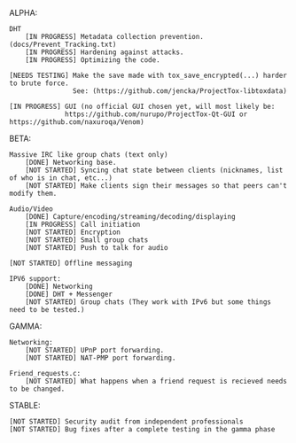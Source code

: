 ALPHA:

    DHT
        [IN PROGRESS] Metadata collection prevention. (docs/Prevent_Tracking.txt)
        [IN PROGRESS] Hardening against attacks.
        [IN PROGRESS] Optimizing the code.

    [NEEDS TESTING] Make the save made with tox_save_encrypted(...) harder to brute force.
                    See: (https://github.com/jencka/ProjectTox-libtoxdata)

    [IN PROGRESS] GUI (no official GUI chosen yet, will most likely be: 
                  https://github.com/nurupo/ProjectTox-Qt-GUI or https://github.com/naxuroqa/Venom)

BETA:

    Massive IRC like group chats (text only)
        [DONE] Networking base.
        [NOT STARTED] Syncing chat state between clients (nicknames, list of who is in chat, etc...)
        [NOT STARTED] Make clients sign their messages so that peers can't modify them.

    Audio/Video
        [DONE] Capture/encoding/streaming/decoding/displaying
        [IN PROGRESS] Call initiation
        [NOT STARTED] Encryption
        [NOT STARTED] Small group chats
        [NOT STARTED] Push to talk for audio

    [NOT STARTED] Offline messaging

    IPV6 support:
        [DONE] Networking
        [DONE] DHT + Messenger
        [NOT STARTED] Group chats (They work with IPv6 but some things need to be tested.)

GAMMA:

    Networking:
        [NOT STARTED] UPnP port forwarding.
        [NOT STARTED] NAT-PMP port forwarding.

    Friend_requests.c:
        [NOT STARTED] What happens when a friend request is recieved needs to be changed.

STABLE:

    [NOT STARTED] Security audit from independent professionals
    [NOT STARTED] Bug fixes after a complete testing in the gamma phase
